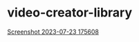 # video-creator-library
[Screenshot 2023-07-23 175608](https://github.com/sunny2708/video-creator-library/assets/84954307/26431b76-3db6-47d5-ac0f-356b40339248)

